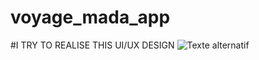 # voyage_mada_app
#I TRY TO REALISE THIS UI/UX DESIGN 
![Texte alternatif](voyage_mada_app/assets/images/maquette.jpg)
